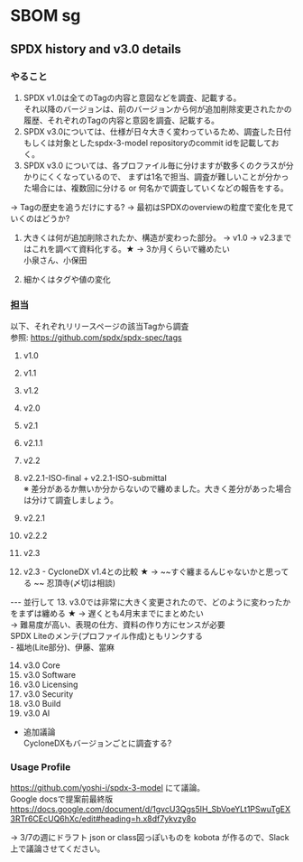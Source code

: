 ﻿# SBOM sg  

## SPDX history and v3.0 details  

### やること  

1. SPDX v1.0は全てのTagの内容と意図などを調査、記載する。  
   それ以降のバージョンは、前のバージョンから何が追加削除変更されたかの履歴、それぞれのTagの内容と意図を調査、記載する。  
2. SPDX v3.0については、仕様が日々大きく変わっているため、調査した日付もしくは対象としたspdx-3-model repositoryのcommit idを記載しておく。  
3. SPDX v3.0 については、各プロファイル毎に分けますが数多くのクラスが分かりにくくなっているので、
   まずは1名で担当、調査が難しいことが分かった場合には、複数回に分ける or 何名かで調査していくなどの報告をする。  

-> Tagの歴史を追うだけにする?
-> 最初はSPDXのoverviewの粒度で変化を見ていくのはどうか?
   1. 大きくは何が追加削除されたか、構造が変わった部分。
      -> v1.0 -> v2.3まではこれを調べて資料化する。★ → 3か月くらいで纏めたい  
         小泉さん、小保田  
         
   2. 細かくはタグや値の変化

### 担当  

以下、それぞれリリースページの該当Tagから調査  
参照: https://github.com/spdx/spdx-spec/tags  

1. v1.0  
2. v1.1  
3. v1.2  
4. v2.0  
5. v2.1  
6. v2.1.1  
7. v2.2  
8. v2.2.1-ISO-final + v2.2.1-ISO-submittal  
   ※ 差分があるか無いか分からないので纏めました。大きく差分があった場合は分けて調査しましょう。  
9. v2.2.1  
10. v2.2.2  
11. v2.3  
    
12. v2.3 - CycloneDX v1.4との比較 ★ → ~~すぐ纏まるんじゃないかと思ってる  ~~
    忍頂寺(〆切は相談)  

--- 並行して
13. v3.0では非常に大きく変更されたので、どのように変わったかをまずは纏める ★ → 遅くとも4月末までにまとめたい  
    -> 難易度が高い、表現の仕方、資料の作り方にセンスが必要  
       SPDX Liteのメンテ(プロファイル作成)ともリンクする  
       - 福地(Lite部分)、伊藤、當麻  

14. v3.0 Core  
15. v3.0 Software  
16. v3.0 Licensing  
17. v3.0 Security  
18. v3.0 Build  
19. v3.0 AI  

- 追加議論  
  CycloneDXもバージョンごとに調査する?  

### Usage Profile

https://github.com/yoshi-i/spdx-3-model にて議論。  
Google docsで提案前最終版  
https://docs.google.com/document/d/1gvcU3Qgs5IH_SbVoeYLt1PSwuTgEX3RTr6CEcUQ6hXc/edit#heading=h.x8df7ykvzy8o

→ 3/7の週にドラフト json or class図っぽいものを kobota が作るので、Slack上で議論させてください。  
